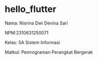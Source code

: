 # hello_flutter

Nama: Nisrina Dwi Devina Sari

NPM:2310631250071

Kelas: 5A Sistem Informasi

Matkul: Pemrograman Perangkat Bergerak
